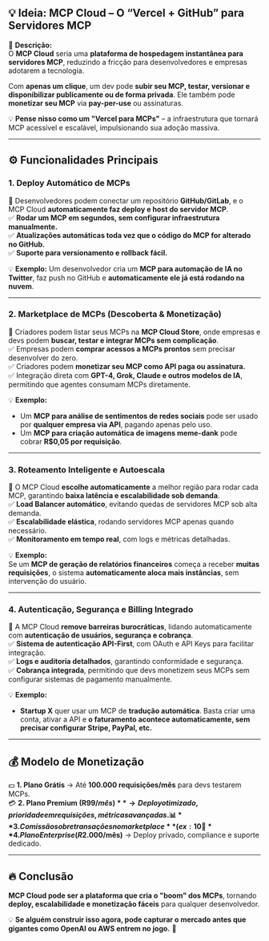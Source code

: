 ## **💡 Ideia: MCP Cloud – O “Vercel + GitHub” para Servidores MCP**  

🚀 **Descrição:**  
O **MCP Cloud** seria uma **plataforma de hospedagem instantânea para servidores MCP**, reduzindo a fricção para desenvolvedores e empresas adotarem a tecnologia.  

Com **apenas um clique**, um dev pode **subir seu MCP, testar, versionar e disponibilizar publicamente ou de forma privada**. Ele também pode **monetizar seu MCP** via **pay-per-use** ou assinaturas.  

💡 **Pense nisso como um "Vercel para MCPs"** – a infraestrutura que tornará MCP acessível e escalável, impulsionando sua adoção massiva.  

---

## **⚙️ Funcionalidades Principais**
### **1. Deploy Automático de MCPs**
📌 Desenvolvedores podem conectar um repositório **GitHub/GitLab**, e o MCP Cloud **automaticamente faz deploy e host do servidor MCP**.  
✅ **Rodar um MCP em segundos, sem configurar infraestrutura manualmente.**  
✅ **Atualizações automáticas toda vez que o código do MCP for alterado no GitHub.**  
✅ **Suporte para versionamento e rollback fácil.**  

💡 **Exemplo:** Um desenvolvedor cria um **MCP para automação de IA no Twitter**, faz push no GitHub e **automaticamente ele já está rodando na nuvem**.  

---

### **2. Marketplace de MCPs (Descoberta & Monetização)**
📌 Criadores podem listar seus MCPs na **MCP Cloud Store**, onde empresas e devs podem **buscar, testar e integrar MCPs sem complicação**.  
✅ Empresas podem **comprar acessos a MCPs prontos** sem precisar desenvolver do zero.  
✅ Criadores podem **monetizar seu MCP como API paga ou assinatura.**  
✅ Integração direta com **GPT-4, Grok, Claude e outros modelos de IA**, permitindo que agentes consumam MCPs diretamente.  

💡 **Exemplo:**  
- Um **MCP para análise de sentimentos de redes sociais** pode ser usado por **qualquer empresa via API**, pagando apenas pelo uso.  
- Um **MCP para criação automática de imagens meme-dank** pode cobrar **R$0,05 por requisição**.  

---

### **3. Roteamento Inteligente e Autoescala**
📌 O MCP Cloud **escolhe automaticamente** a melhor região para rodar cada MCP, garantindo **baixa latência e escalabilidade sob demanda**.  
✅ **Load Balancer automático**, evitando quedas de servidores MCP sob alta demanda.  
✅ **Escalabilidade elástica**, rodando servidores MCP apenas quando necessário.  
✅ **Monitoramento em tempo real**, com logs e métricas detalhadas.  

💡 **Exemplo:**  
Se um **MCP de geração de relatórios financeiros** começa a receber **muitas requisições**, o sistema **automaticamente aloca mais instâncias**, sem intervenção do usuário.  

---

### **4. Autenticação, Segurança e Billing Integrado**
📌 A MCP Cloud **remove barreiras burocráticas**, lidando automaticamente com **autenticação de usuários, segurança e cobrança**.  
✅ **Sistema de autenticação API-First**, com OAuth e API Keys para facilitar integração.  
✅ **Logs e auditoria detalhados**, garantindo conformidade e segurança.  
✅ **Cobrança integrada**, permitindo que devs monetizem seus MCPs sem configurar sistemas de pagamento manualmente.  

💡 **Exemplo:**  
- **Startup X** quer usar um MCP de **tradução automática**. Basta criar uma conta, ativar a API e **o faturamento acontece automaticamente, sem precisar configurar Stripe, PayPal, etc.**  

---

## **💰 Modelo de Monetização**
💵 **1. Plano Grátis** → Até **100.000 requisições/mês** para devs testarem MCPs.  
💳 **2. Plano Premium (R$99/mês)** → Deploy otimizado, prioridade em requisições, métricas avançadas.  
📊 **3. Comissão sobre transações no marketplace** (ex: 10% de cada venda de MCPs pagos).  
🏢 **4. Plano Enterprise (R$2.000/mês)** → Deploy privado, compliance e suporte dedicado.  

---

## **🔥 Conclusão**
**MCP Cloud pode ser a plataforma que cria o "boom" dos MCPs**, tornando **deploy, escalabilidade e monetização fáceis** para qualquer desenvolvedor.  

💡 **Se alguém construir isso agora, pode capturar o mercado antes que gigantes como OpenAI ou AWS entrem no jogo.** 🚀